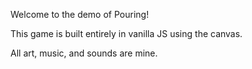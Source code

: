 Welcome to the demo of Pouring!

This game is built entirely in vanilla JS using the canvas.

All art, music, and sounds are mine.
